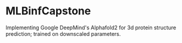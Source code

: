 # MLBinfCapstone
Implementing Google DeepMind's Alphafold2 for 3d protein structure prediction; trained on downscaled parameters.
